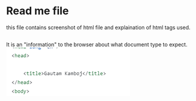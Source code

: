 # Read me file
this file contains screenshot of html file and explaination of html tags used.

## 
<!DOCTYPE html>
It is an "information" to the browser about what document type to expect.
![Alt text](image.png)
